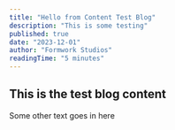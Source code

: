 ```yaml
---
title: "Hello from Content Test Blog"
description: "This is some testing"
published: true
date: "2023-12-01"
author: "Formwork Studios"
readingTime: "5 minutes"
---
```


## This is the test blog content

Some other text goes in here
